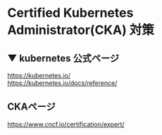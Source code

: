 # Certified Kubernetes Administrator(CKA) 対策

## ▼ kubernetes 公式ページ
https://kubernetes.io/  <br />
https://kubernetes.io/docs/reference/

## CKAページ
https://www.cncf.io/certification/expert/
